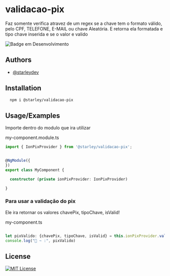 
# validacao-pix

Faz somente verifica atravez de um regex se a chave tem o formato válido, pelo CPF, TELEFONE, E-MAIL ou chave Aleatória. E retorna ela formatada e tipo chave inserida e se o valor e valido

![Badge em Desenvolvimento](http://img.shields.io/static/v1?label=STATUS&message=EM%20DESENVOLVIMENTO&color=GREEN&style=for-the-badge)



## Authors

- [@starleydev](https://www.github.com/starleyDev)


## Installation


```bash
  npm i @starley/validacao-pix
```
    
## Usage/Examples

Importe dentro do modulo que ira utilizar 

my-component.module.ts
```typescript
import { IonPixProvider } from '@starley/validacao-pix';


@NgModule({
})
export class MyComponent {

  constructor (private ionPixProvider: IonPixProvider)

}
```

### Para usar a validação do pix

Ele ira retornar os valores chavePix, tipoChave, isValid!

my-component.ts
```ts

let pixValido: {chavePix, tipoChave, isValid} = this.ionPixProvider.validarChavePIX(event);
console.log("🚀 ~ :", pixValido)

```


## License


[![MIT License](https://img.shields.io/badge/License-MIT-green.svg)](https://choosealicense.com/licenses/mit/)

